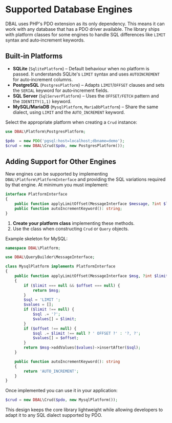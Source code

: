 # Supported Database Engines

DBAL uses PHP's PDO extension as its only dependency. This means it can work with any database that has a PDO driver available. The library ships with platform classes for some engines to handle SQL differences like `LIMIT` syntax and auto‑increment keywords.

## Built‑in Platforms

- **SQLite** (`SqlitePlatform`) – Default behaviour when no platform is passed. It understands SQLite's `LIMIT` syntax and uses `AUTOINCREMENT` for auto‑increment columns.
- **PostgreSQL** (`PostgresPlatform`) – Adapts `LIMIT`/`OFFSET` clauses and sets the `SERIAL` keyword for auto‑increment fields.
- **SQL Server** (`SqlServerPlatform`) – Uses the `OFFSET/FETCH` pattern and the `IDENTITY(1,1)` keyword.
- **MySQL/MariaDB** (`MysqlPlatform`, `MariaDbPlatform`) – Share the same dialect, using `LIMIT` and the `AUTO_INCREMENT` keyword.

Select the appropriate platform when creating a `Crud` instance:

```php
use DBAL\Platform\PostgresPlatform;

$pdo  = new PDO('pgsql:host=localhost;dbname=demo');
$crud = new DBAL\Crud($pdo, new PostgresPlatform());
```

## Adding Support for Other Engines

New engines can be supported by implementing `DBAL\Platform\PlatformInterface` and providing the SQL variations required by that engine. At minimum you must implement:

```php
interface PlatformInterface
{
    public function applyLimitOffset(MessageInterface $message, ?int $limit, ?int $offset): MessageInterface;
    public function autoIncrementKeyword(): string;
}
```

1. **Create your platform class** implementing these methods.
2. Use the class when constructing `Crud` or `Query` objects.

Example skeleton for MySQL:

```php
namespace DBAL\Platform;

use DBAL\QueryBuilder\MessageInterface;

class MysqlPlatform implements PlatformInterface
{
    public function applyLimitOffset(MessageInterface $msg, ?int $limit, ?int $offset): MessageInterface
    {
        if ($limit === null && $offset === null) {
            return $msg;
        }
        $sql = 'LIMIT ';
        $values = [];
        if ($limit !== null) {
            $sql .= '?';
            $values[] = $limit;
        }
        if ($offset !== null) {
            $sql .= $limit !== null ? ' OFFSET ?' : '?, ?';
            $values[] = $offset;
        }
        return $msg->addValues($values)->insertAfter($sql);
    }

    public function autoIncrementKeyword(): string
    {
        return 'AUTO_INCREMENT';
    }
}
```

Once implemented you can use it in your application:

```php
$crud = new DBAL\Crud($pdo, new MysqlPlatform());
```

This design keeps the core library lightweight while allowing developers to adapt it to any SQL dialect supported by PDO.
